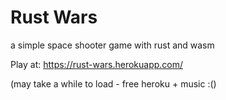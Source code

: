 # Rust Wars
a simple space shooter game with rust and wasm

Play at: https://rust-wars.herokuapp.com/

(may take a while to load - free heroku + music :()

